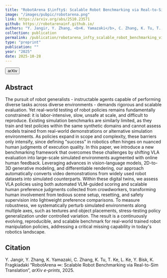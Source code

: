```yaml
---
title: "RobotArena $\infty$: Scalable Robot Benchmarking via Real-to-Sim Translation"
image: "/images/pubpic/robotarena.png"
link: https://arxiv.org/abs/2510.23571
github: https://robotarenainf.github.io/
authors: "Y. Jangir, Y. Zhang, <b>K. Yamazaki</b>, C. Zhang, K. Tu, T. Ke, L. Ke, Y. Bisk, K. Fragkiadaki"
collection: publication
permalink: /publication/robotarena_infty_scalable_robot_benchmarking_via_real_to_sim_translation
type: "preprint"
publication: ""
year: "2025"
date: 2025-10-28
---
```

<button class="btn btn-round btn-sm btn-ghost-blue" onclick="location.href='https://arxiv.org/abs/2012.02073'">arXiv</button>

## Abstract
The pursuit of robot generalists - instructable agents capable of performing diverse tasks across diverse environments - demands rigorous and scalable evaluation. Yet real-world testing of robot policies remains fundamentally constrained: it is labor-intensive, slow, unsafe at scale, and difficult to reproduce. Existing simulation benchmarks are similarly limited, as they train and test policies within the same synthetic domains and cannot assess models trained from real-world demonstrations or alternative simulation environments. As policies expand in scope and complexity, these barriers only intensify, since defining "success" in robotics often hinges on nuanced human judgments of execution quality. In this paper, we introduce a new benchmarking framework that overcomes these challenges by shifting VLA evaluation into large-scale simulated environments augmented with online human feedback. Leveraging advances in vision-language models, 2D-to-3D generative modeling, and differentiable rendering, our approach automatically converts video demonstrations from widely used robot datasets into simulated counterparts. Within these digital twins, we assess VLA policies using both automated VLM-guided scoring and scalable human preference judgments collected from crowdworkers, transforming human involvement from tedious scene setup, resetting, and safety supervision into lightweight preference comparisons. To measure robustness, we systematically perturb simulated environments along multiple axes, such as textures and object placements, stress-testing policy generalization under controlled variation. The result is a continuously evolving, reproducible, and scalable benchmark for real-world trained robot manipulation policies, addressing a critical missing capability in today's robotics landscape. 

## Citation
Y. Jangir, Y. Zhang, K. Yamazaki, C. Zhang, K. Tu, T. Ke, L. Ke, Y. Bisk, K. Fragkiadaki “RobotArena $\infty$: Scalable Robot Benchmarking via Real-to-Sim Translation”, <i>arXiv e-prints</i>, 2025.
